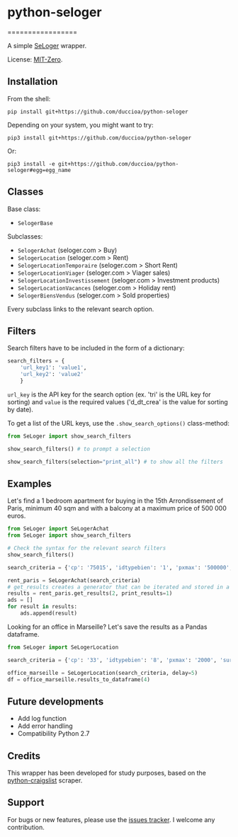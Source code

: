 # python-seloger
=================

A simple [SeLoger](http://www.seloger.com) wrapper.

License: [MIT-Zero](https://romanrm.net/mit-zero).

Installation
------------
From the shell:
```shell
pip install git+https://github.com/duccioa/python-seloger
```
Depending on your system, you might want to try:
```shell
pip3 install git+https://github.com/duccioa/python-seloger
```
Or:
```shell
pip3 install -e git+https://github.com/duccioa/python-seloger#egg=egg_name
```

Classes
-------

Base class:

* ``SelogerBase``

Subclasses:

* ``SelogerAchat`` (seloger.com > Buy)
* ``SelogerLocation`` (seloger.com > Rent)
* ``SelogerLocationTemporaire`` (seloger.com > Short Rent)
* ``SelogerLocationViager`` (seloger.com > Viager sales)
* ``SelogerLocationInvestissement`` (seloger.com > Investment products)
* ``SelogerLocationVacances`` (seloger.com > Holiday rent)
* ``SelogerBiensVendus`` (seloger.com > Sold properties)

Every subclass links to the relevant search option. 

Filters
-----
Search filters have to be included in the form of a dictionary:
```python
search_filters = {
    'url_key1': 'value1',
    'url_key2': 'value2'
    }
```
``url_key`` is the API key for the search option (ex. 'tri' is the URL key for sorting) and ``value`` is the required values ('d_dt_crea' is the value for sorting by date).

To get a list of the URL keys, use the ``.show_search_options()`` class-method:

```python
from SeLoger import show_search_filters

show_search_filters() # to prompt a selection

show_search_filters(selection="print_all") # to show all the filters
```
 
Examples
--------

Let's find a 1 bedroom apartment for buying in the 15th Arrondissement of Paris, minimum 40 sqm and with a balcony at a maximum price of 500 000 euros.

```python
from SeLoger import SeLogerAchat
from SeLoger import show_search_filters

# Check the syntax for the relevant search filters
show_search_filters()

search_criteria = {'cp': '75015', 'idtypebien': '1', 'pxmax': '500000', 'surfacemin': '40','tri': 'd_dt_crea', 'nb_balconsmin': '1'}

rent_paris = SeLogerAchat(search_criteria)
# get_results creates a generator that can be iterated and stored in a list
results = rent_paris.get_results(2, print_results=1)
ads = []
for result in results:
    ads.append(result)

```

Looking for an office in Marseille? Let's save the results as a Pandas dataframe.

```python
from SeLoger import SeLogerLocation

search_criteria = {'cp': '33', 'idtypebien': '8', 'pxmax': '2000', 'surfacemin': '40', 'tri': 'd_dt_crea'}

office_marseille = SeLogerLocation(search_criteria, delay=5)
df = office_marseille.results_to_dataframe(4)
```
Future developments
-------

* Add log function
* Add error handling
* Compatibility Python 2.7

Credits
-------

This wrapper has been developed for study purposes, based on the [python-craigslist](https://github.com/juliomalegria/python-craigslist) scraper.  

Support
-------

For bugs or new features, please use the [issues tracker](https://github.com/duccioa/python-seloger/issues). I welcome any contribution.
